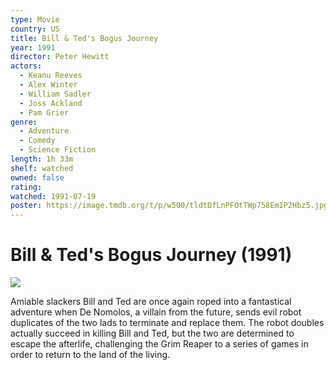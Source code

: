 ```yaml
---
type: Movie
country: US
title: Bill & Ted's Bogus Journey
year: 1991
director: Peter Hewitt
actors:
  - Keanu Reeves
  - Alex Winter
  - William Sadler
  - Joss Ackland
  - Pam Grier
genre:
  - Adventure
  - Comedy
  - Science Fiction
length: 1h 33m
shelf: watched
owned: false
rating:
watched: 1991-07-19
poster: https://image.tmdb.org/t/p/w500/tldtDfLnPFOtTWp758EmIP2Hbz5.jpg
---
```


# Bill & Ted's Bogus Journey (1991)

![](https://image.tmdb.org/t/p/w500/tldtDfLnPFOtTWp758EmIP2Hbz5.jpg)

Amiable slackers Bill and Ted are once again roped into a fantastical adventure when De Nomolos, a villain from the future, sends evil robot duplicates of the two lads to terminate and replace them. The robot doubles actually succeed in killing Bill and Ted, but the two are determined to escape the afterlife, challenging the Grim Reaper to a series of games in order to return to the land of the living.